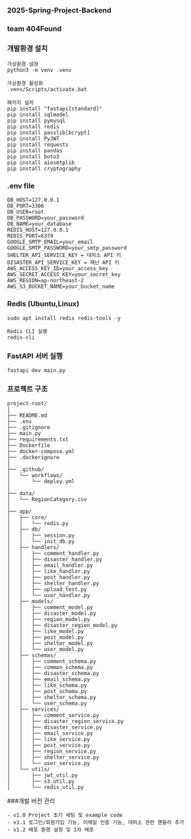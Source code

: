 ### 2025-Spring-Project-Backend
### team 404Found

### 개발환경 설치
```
가상환경 설정
python3 -m venv .venv

가상환경 활성화
.venv/Scripts/activate.bat

패키지 설치
pip install "fastapi[standard]"
pip install sqlmodel
pip install pymysql
pip install redis
pip install passlib[bcrypt]
pip install PyJWT
pip install requests
pip install pandas
pip install boto3
pip install aiosmtplib
pip install cryptography
```

### .env file 
    DB_HOST=127.0.0.1
    DB_PORT=3306
    DB_USER=root
    DB_PASSWORD=your_password
    DB_NAME=your_database
    REDIS_HOST=127.0.0.1
    REDIS_PORT=6379
    GOOGLE_SMTP_EMAIL=your_email
    GOOGLE_SMTP_PASSWORD=your_smtp_password
    SHELTER_API_SERVICE_KEY = 대피소 API 키
    DISASTER_API_SERVICE_KEY = 재난 API 키
    AWS_ACCESS_KEY_ID=your_access_key
    AWS_SECRET_ACCESS_KEY=your_secret_key
    AWS_REGION=ap-northeast-2
    AWS_S3_BUCKET_NAME=your_bucket_name


### Redis (Ubuntu,Linux)
    sudo apt install redis redis-tools -y
    
    Redis CLI 실행
    redis-cli

### FastAPI 서버 실행
    fastapi dev main.py

### 프로젝트 구조
```
project-root/
│        
├── README.md           
├── .env
├── .gitignore 
├── main.py 
├── requirements.txt
├── Dockerfile 
├── docker-compose.yml 
├── .dockerignore
│
├── .github/
│   └── workflows/
│       └── deploy.yml
│
├── data/
│   └── RegionCategory.csv
│
├── app/
│   ├── core/
│   │   └── redis.py
│   ├── db/               
│   │   ├── session.py
│   │   └── init_db.py
│   ├── handlers/
│   │   ├── comment_handler.py
│   │   ├── disaster_handler.py
│   │   ├── email_handler.py
│   │   ├── like_handler.py
│   │   ├── post_handler.py
│   │   ├── shelter_handler.py
│   │   ├── upload_test.py
│   │   └── user_handler.py
│   ├── models/
│   │   ├── comment_model.py
│   │   ├── disaster_model.py
│   │   ├── region_model.py
│   │   ├── disaster_region_model.py
│   │   ├── like_model.py
│   │   ├── post_model.py
│   │   ├── shelter_model.py
│   │   └── user_model.py           
│   ├── schemas/
│   │   ├── comment_schema.py
│   │   ├── common_schema.py
│   │   ├── disaster_schema.py
│   │   ├── email_schema.py
│   │   ├── like_schema.py
│   │   ├── post_schema.py
│   │   ├── shelter_schema.py
│   │   └── user_schema.py          
│   ├── services/
│   │   ├── comment_service.py
│   │   ├── disaster_region_service.py
│   │   ├── disaster_service.py
│   │   ├── email_service.py 
│   │   ├── like_service.py 
│   │   ├── post_service.py
│   │   ├── region_service.py
│   │   ├── shelter_service.py
│   │   └── user_service.py   
│   └── utils/
│       ├── jwt_util.py
│       ├── s3_util.py
│       └── redis_util.py 
```

###개발 버전 관리
```
- v1.0 Project 초기 세팅 및 example code
- v1.1 로그인/회원가입 기능, 이메일 인증 기능, 대피소 관련 핸들러 추가
- v1.2 배포 환경 설정 및 1차 배포
```